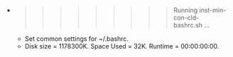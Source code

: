 * >>>>>>>>> Running inst-min-con-cld-bashrc.sh ...
  * Set common settings for ~/.bashrc.
  * Disk size = 1178300K. Space Used = 32K. Runtime = 00:00:00:00.
